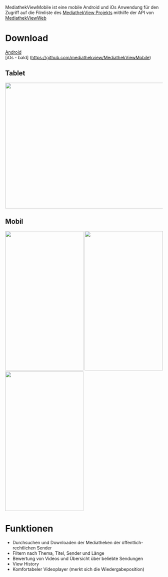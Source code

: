 MediathekViewMobile ist eine mobile Android und iOs Anwendung für den Zugriff auf die Filmliste des [MediathekView Projekts](https://mediathekview.de/) mithilfe der API von [MediathekViewWeb](https://mediathekviewweb.de/)

# Download
[Android](https://github.com/mediathekview/MediathekViewMobile/releases/download/v1.0/MediathekViewMobileApp.apk)  
[iOs - bald] (https://github.com/mediathekview/MediathekViewMobile)


## Tablet
<img src="https://user-images.githubusercontent.com/33809186/62579900-3f24c600-b8a5-11e9-88b8-069d8a08cce9.png" width="640" height="400"/>

## Mobil
<img src="https://user-images.githubusercontent.com/33809186/62579173-5d89c200-b8a3-11e9-84b1-d60b15e3026e.PNG" width="250" height="444"/> <img src="https://user-images.githubusercontent.com/33809186/62580100-bce8d180-b8a5-11e9-9893-d3f30d64124f.PNG" width="250" height="444"/> <img src="https://user-images.githubusercontent.com/33809186/62580644-0128a180-b8a7-11e9-8285-9483f5ef75e2.PNG" width="250" height="444"/>



# Funktionen

- Durchsuchen und Downloaden der Mediatheken der öffentlich-rechtlichen Sender
- Filtern nach Thema, Titel, Sender und Länge
- Bewertung von Videos und Übersicht über beliebte Sendungen
- View History
- Komfortabeler Videoplayer (merkt sich die Wiedergabeposition)
